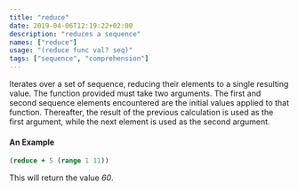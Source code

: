 ```yaml
---
title: "reduce"
date: 2019-04-06T12:19:22+02:00
description: "reduces a sequence"
names: ["reduce"]
usage: "(reduce func val? seq)"
tags: ["sequence", "comprehension"]
---
```

Iterates over a set of sequence, reducing their elements to a single resulting value. The function provided must take two arguments. The first and second sequence elements encountered are the initial values applied to that function. Thereafter, the result of the previous calculation is used as the first argument, while the next element is used as the second argument.

#### An Example

```clojure
(reduce + 5 (range 1 11))
```
This will return the value _60_.
